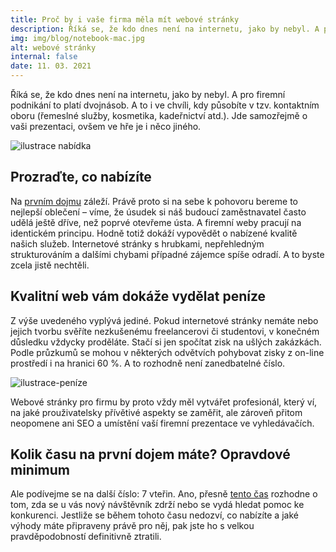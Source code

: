```yaml
---
title: Proč by i vaše firma měla mít webové stránky
description: Říká se, že kdo dnes není na internetu, jako by nebyl. A pro firemní podnikání to platí dvojnásob
img: img/blog/notebook-mac.jpg
alt: webové stránky
internal: false
date: 11. 03. 2021
---
```



Říká se, že kdo dnes není na internetu, jako by nebyl. A pro firemní podnikání to platí dvojnásob. A to i ve chvíli, kdy působíte v tzv. kontaktním oboru (řemeslné služby, kosmetika, kadeřnictví atd.). Jde samozřejmě o vaši prezentaci, ovšem ve hře je i něco jiného. 

<div class="text-center mb-30">
 <img class="width-400" src="/img/blog/example-11.svg" alt="ilustrace nabídka">
</div>

## Prozraďte, co nabízíte

Na [prvním dojmu](https://www.kinesisinc.com/the-truth-about-web-design/) záleží. Právě proto si na sebe k pohovoru bereme to nejlepší oblečení – víme, že úsudek si náš budoucí zaměstnavatel často udělá ještě dříve, než poprvé otevřeme ústa. A firemní weby pracují na identickém principu. Hodně totiž dokáží vypovědět o nabízené kvalitě našich služeb. Internetové stránky s hrubkami, nepřehledným strukturováním a dalšími chybami případné zájemce spíše odradí. A to byste zcela jistě nechtěli.

## Kvalitní web vám dokáže vydělat peníze

Z výše uvedeného vyplývá jediné. Pokud internetové stránky nemáte nebo jejich tvorbu svěříte nezkušenému freelancerovi či studentovi, v konečném důsledku vždycky proděláte. Stačí si jen spočítat zisk na ušlých zakázkách. Podle průzkumů se mohou v některých odvětvích pohybovat zisky z on-line prostředí i na hranici 60 %. A to rozhodně není zanedbatelné číslo. 

<div class="text-center mb-30">
 <img class="width-400" src="/img/blog/example-20.svg" alt="ilustrace-peníze">
</div>

Webové stránky pro firmu by proto vždy měl vytvářet profesionál, který ví, na jaké prouživatelsky přívětivé aspekty se zaměřit, ale zároveň přitom neopomene ani SEO a umístění vaší firemní prezentace ve vyhledávačích.

## Kolik času na první dojem máte? Opravdové minimum

Ale podívejme se na další číslo: 7 vteřin. Ano, přesně [tento čas](https://www.tributemedia.com/blog/you-have-7-seconds-what-a-visitor-should-know-about-your-website-within-moments) rozhodne o tom, zda se u vás nový návštěvník zdrží nebo se vydá hledat pomoc ke konkurenci. Jestliže se během tohoto času nedozví, co nabízíte a jaké výhody máte připraveny právě pro něj, pak jste ho s velkou pravděpodobností definitivně ztratili.
